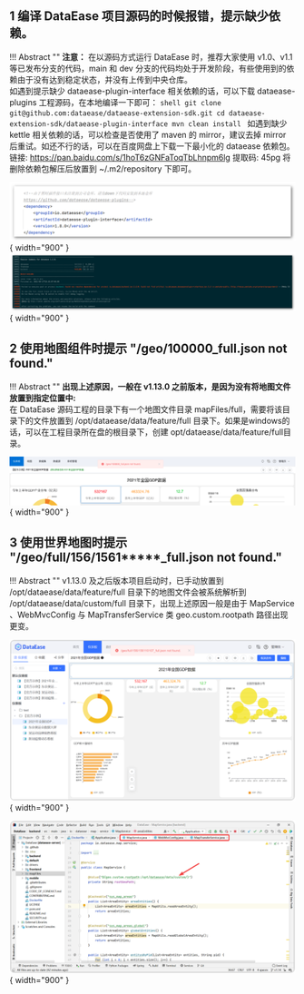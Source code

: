 ## 1 编译 DataEase 项目源码的时候报错，提示缺少依赖。

!!! Abstract ""
    **注意：** 在以源码方式运行 DataEase 时，推荐大家使用 v1.0、v1.1 等已发布分支的代码，main 和 dev 分支的代码均处于开发阶段，有些使用到的依赖由于没有达到稳定状态，并没有上传到中央仓库。  
    如遇到提示缺少 dataease-plugin-interface 相关依赖的话，可以下载 dataease-plugins 工程源码，在本地编译一下即可：
    ```shell
    git clone git@github.com:dataease/dataease-extension-sdk.git
    cd dataease-extension-sdk/dataease-plugin-interface
    mvn clean install
    ```
    如遇到缺少 kettle 相关依赖的话，可以检查是否使用了 maven 的 mirror，建议去掉 mirror 后重试。如还不行的话，可以在百度网盘上下载一下最小化的 dataease 依赖包。链接: https://pan.baidu.com/s/1hoT6zGNFaToqTbLhnpm6lg 提取码: 45pg
    将删除依赖包解压后放置到 ~/.m2/repository 下即可。

![plugins-dependency](../img/faq/plugins-dependency.png){ width="900" }  
![plugins-dependency-2](../img/faq/plugins-dependency-2.png){ width="900" }

## 2 使用地图组件时提示 "/geo/100000_full.json not found."

!!! Abstract ""
    **出现上述原因，一般在 v1.13.0 之前版本，是因为没有将地图文件放置到指定位置中:**    
    在 DataEase 源码工程的目录下有一个地图文件目录 mapFiles/full，需要将该目录下的文件放置到 /opt/dataease/data/feature/full 目录下。如果是windows的话，可以在工程目录所在盘的根目录下，创建 opt/dataease/data/feature/full目录。

![no-map](../img/faq/no-map.png){ width="900" }

## 3 使用世界地图时提示 "/geo/full/156/1561*****_full.json not found."

!!! Abstract ""
    v1.13.0 及之后版本项目启动时，已手动放置到 /opt/dataease/data/feature/full 目录下的地图文件会被系统解析到 /opt/dataease/data/custom/full 目录下，出现上述原因一般是由于 MapService 、WebMvcConfig 与 MapTransferService 类 geo.custom.rootpath 路径出现更变。

![no-map2](../img/faq/no-map2.png){ width="900" }

![no-map2](../img/faq/no-map3.png){ width="900" }